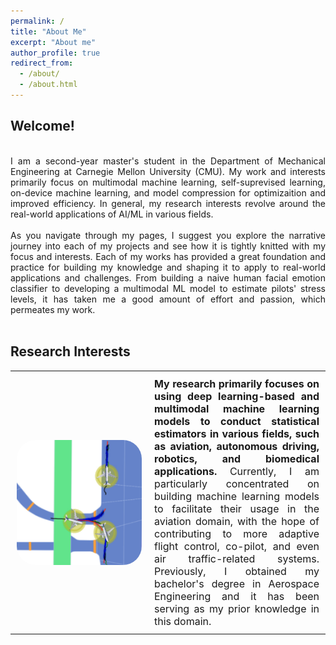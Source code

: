 ```yaml
---
permalink: /
title: "About Me"
excerpt: "About me"
author_profile: true
redirect_from: 
  - /about/
  - /about.html
---
```


<h2>Welcome!</h2>
<br>
<style> body {text-align: justify} </style> <!-- Justify text. -->
I am a second-year master's student in the Department of Mechanical Engineering at Carnegie Mellon University (CMU). My work and interests primarily focus on multimodal machine learning, self-suprevised learning, on-device machine learning, and model compression for optimizaition and improved efficiency. In general, my research interests revolve around the real-world applications of AI/ML in various fields.
<br><br>
As you navigate through my pages, I suggest you explore the narrative journey into each of my projects and see how it is tightly knitted with my focus and interests. Each of my works has provided a great foundation and practice for building my knowledge and shaping it to apply to real-world applications and challenges. From building a naive human facial emotion classifier to developing a multimodal ML model to estimate pilots' stress levels, it has taken me a good amount of effort and passion, which permeates my work.
<br><br>
<h2>Research Interests</h2>
<table style="border: none; border-collapse: collapse;">
  <tr>
    <td style="padding: 10px; border: none;">
      <div style="width: 200px; height: 200px; border-radius: 30px; overflow: hidden;">
        <img src="../images/aircraft_traj_pred/vector_swim.png" alt="Project Image" style="width: 100%; height: 100%; object-fit: cover;">
      </div>
    </td>
    <td style="padding: 10px; border: none; vertical-align: top; font-size: 16px;">
      <b>My research primarily focuses on using deep learning-based and multimodal machine learning models to conduct statistical estimators in various fields, such as aviation, autonomous driving, robotics, and biomedical applications.</b> Currently, I am particularly concentrated on building machine learning models to facilitate their usage in the aviation domain, with the hope of contributing to more adaptive flight control, co-pilot, and even air traffic-related systems. Previously, I obtained my bachelor's degree in Aerospace Engineering and it has been serving as my prior knowledge in this domain.
    </td>
  </tr>
</table>